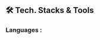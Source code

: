 <!--
## 📊️&nbsp;Github Stats
<a href="https://github.com/luanolidev">
  <img alt="Luan's all Git commits" height="180em" src="https://github-readme-stats.vercel.app/api?username=luanolidev&show_icons=true&theme=vue-dark&include_all_commits=true&count_private=true" />
  <img alt="Luan 's most used languages" height="180em" src="https://github-readme-stats.vercel.app/api/top-langs/?username=luanolidev&layout=compact&theme=vue-dark&hide=shards,shaderlab,hlsl,html,css&langs_count=6" />
</a>-->

## 🛠 Tech. Stacks & Tools

### Languages :
